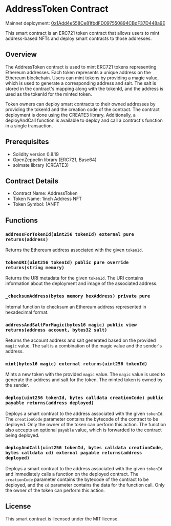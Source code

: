 # AddressToken Contract

Mainnet deployment: [0x1Add4e558Ce81fbdFD097550894CBdF37D448a9E](https://etherscan.io/address/0x1Add4e558Ce81fbdFD097550894CBdF37D448a9E)

This smart contract is an ERC721 token contract that allows users to mint address-based NFTs and deploy smart contracts to those addresses.

## Overview

The AddressToken contract is used to mint ERC721 tokens representing Ethereum addresses. Each token represents a unique address on the Ethereum blockchain. Users can mint tokens by providing a magic value, which is used to generate a corresponding address and salt. The salt is stored in the contract's mapping along with the tokenId, and the address is used as the tokenId for the minted token.

Token owners can deploy smart contracts to their owned addresses by providing the tokenId and the creation code of the contract. The contract deployment is done using the CREATE3 library. Additionally, a deployAndCall function is available to deploy and call a contract's function in a single transaction.

## Prerequisites

- Solidity version 0.8.19
- OpenZeppelin library (ERC721, Base64)
- solmate library (CREATE3)

## Contract Details

- Contract Name: AddressToken
- Token Name: 1inch Address NFT
- Token Symbol: 1ANFT

## Functions

### `addressForTokenId(uint256 tokenId) external pure returns(address)`

Returns the Ethereum address associated with the given `tokenId`.

### `tokenURI(uint256 tokenId) public pure override returns(string memory)`

Returns the URI metadata for the given `tokenId`. The URI contains information about the deployment and image of the associated address.

### `_checksumAddress(bytes memory hexAddress) private pure`

Internal function to checksum an Ethereum address represented in hexadecimal format.

### `addressAndSaltForMagic(bytes16 magic) public view returns(address account, bytes32 salt)`

Returns the account address and salt generated based on the provided `magic` value. The salt is a combination of the magic value and the sender's address.

### `mint(bytes16 magic) external returns(uint256 tokenId)`

Mints a new token with the provided `magic` value. The `magic` value is used to generate the address and salt for the token. The minted token is owned by the sender.

### `deploy(uint256 tokenId, bytes calldata creationCode) public payable returns(address deployed)`

Deploys a smart contract to the address associated with the given `tokenId`. The `creationCode` parameter contains the bytecode of the contract to be deployed. Only the owner of the token can perform this action. The function also accepts an optional `payable` value, which is forwarded to the contract being deployed.

### `deployAndCall(uint256 tokenId, bytes calldata creationCode, bytes calldata cd) external payable returns(address deployed)`

Deploys a smart contract to the address associated with the given `tokenId` and immediately calls a function on the deployed contract. The `creationCode` parameter contains the bytecode of the contract to be deployed, and the `cd` parameter contains the data for the function call. Only the owner of the token can perform this action.

## License

This smart contract is licensed under the MIT license.
